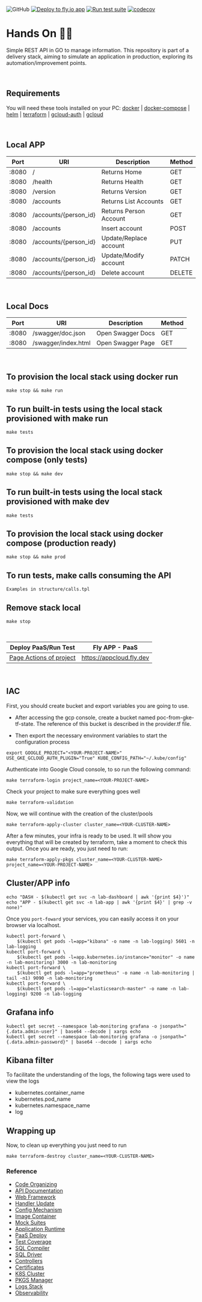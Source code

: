 ![GitHub](https://img.shields.io/github/license/romuloslv/simpleapp) [![Deploy to fly.io app](https://github.com/romuloslv/challengeapp/actions/workflows/fly.yaml/badge.svg?branch=main)](https://github.com/romuloslv/challengeapp/actions/workflows/fly.yaml) [![Run test suite](https://github.com/romuloslv/challengeapp/actions/workflows/test.yaml/badge.svg?branch=main)](https://github.com/romuloslv/challengeapp/actions/workflows/test.yaml) 
[![codecov](https://codecov.io/gh/romuloslv/challengeapp/branch/main/graph/badge.svg?token=Z3MRFPEI6Q)](https://codecov.io/gh/romuloslv/challengeapp)

# Hands On 👋🏼

Simple REST API in GO to manage information. This repository is part of a delivery stack, aiming to simulate an application in production, exploring its automation/improvement points.

<br>

## Requirements

You will need these tools installed on your PC: [docker](https://docs.docker.com/get-docker/) | [docker-compose](https://docs.docker.com/compose/install/) | [helm](https://helm.sh/docs/intro/install/#helm) | [terraform](https://www.terraform.io/downloads) | [gcloud-auth](https://cloud.google.com/blog/products/containers-kubernetes/kubectl-auth-changes-in-gke) | [gcloud](https://cloud.google.com/sdk/docs/install)

<br>

## Local APP

| Port      | URI                   | Description            | Method |
| --------- | --------------------- | ---------------------- | ------ |
| :8080     | /                     | Returns Home           | GET    |
| :8080     | /health               | Returns Health         | GET    |
| :8080     | /version              | Returns Version        | GET    |
| :8080     | /accounts             | Returns List Accounts  | GET    |
| :8080     | /accounts/{person_id} | Returns Person Account | GET    |
| :8080     | /accounts             | Insert account         | POST   |
| :8080     | /accounts/{person_id} | Update/Replace account | PUT    |
| :8080     | /accounts/{person_id} | Update/Modify account  | PATCH  |
| :8080     | /accounts/{person_id} | Delete account         | DELETE |

<br>

## Local Docs

| Port      | URI                   | Description            | Method |
| --------- | --------------------- | ---------------------- | ------ |
| :8080     | /swagger/doc.json     | Open Swagger Docs      | GET    |
| :8080     | /swagger/index.html   | Open Swagger Page      | GET    |

<br>

## To provision the local stack using docker run

`make stop && make run`

## To run built-in tests using the local stack provisioned with make run

`make tests`

## To provision the local stack using docker compose (only tests)

`make stop && make dev`

## To run built-in tests using the local stack provisioned with make dev

`make tests`

## To provision the local stack using docker compose (production ready)

`make stop && make prod`

## To run tests, make calls consuming the API

`Examples in structure/calls.tpl`

## Remove stack local

`make stop`

<br>

  Deploy PaaS/Run Test                                                         | Fly APP - PaaS
| ---------------------------------------------------------------------------- | ------------------------ |
| [Page Actions of project](https://github.com/romuloslv/challengeapp/actions) | https://appcloud.fly.dev |

<br>

## IAC

First, you should create bucket and export variables you are going to use.

- After accessing the gcp console, create a bucket named poc-from-gke-tf-state. The reference of this bucket is described in the provider.tf file.

- Then export the necessary environment variables to start the configuration process

`export GOOGLE_PROJECT="<YOUR-PROJECT-NAME>" USE_GKE_GCLOUD_AUTH_PLUGIN="True" KUBE_CONFIG_PATH="~/.kube/config"`

Authenticate into Google Cloud console, to so run the following command:

`make terraform-login project_name=<YOUR-PROJECT-NAME>`

Check your project to make sure everything goes well

`make terraform-validation`

Now, we will continue with the creation of the cluster/pools

`make terraform-apply-cluster cluster_name=<YOUR-CLUSTER-NAME>`

After a few minutes, your infra is ready to be used. It will show you everything that will be created by terraform,
take a moment to check this output. Once you are ready, you just need to run:

`make terraform-apply-pkgs cluster_name=<YOUR-CLUSTER-NAME> project_name=<YOUR-PROJECT-NAME>`

## Cluster/APP info

```
echo "DASH - $(kubectl get svc -n lab-dashboard | awk '{print $4}')"
echo "APP - $(kubectl get svc -n lab-app | awk '{print $4}' | grep -v none)"
```

Once you `port-foward` your services, you can easily access it on your browser via localhost.

```
kubectl port-forward \
    $(kubectl get pods -l=app="kibana" -o name -n lab-logging) 5601 -n lab-logging
kubectl port-forward \
    $(kubectl get pods -l=app.kubernetes.io/instance="monitor" -o name -n lab-monitoring) 3000 -n lab-monitoring
kubectl port-forward \
    $(kubectl get pods -l=app="prometheus" -o name -n lab-monitoring | tail -n1) 9090 -n lab-monitoring
kubectl port-forward \
    $(kubectl get pods -l=app="elasticsearch-master" -o name -n lab-logging) 9200 -n lab-logging
```

## Grafana info

```
kubectl get secret --namespace lab-monitoring grafana -o jsonpath="{.data.admin-user}" | base64 --decode | xargs echo
kubectl get secret --namespace lab-monitoring grafana -o jsonpath="{.data.admin-password}" | base64 --decode | xargs echo
```

## Kibana filter

To facilitate the understanding of the logs, the following tags were used to view the logs

- kubernetes.container_name
- kubernetes.pod_name
- kubernetes.namespace_name
- log

## Wrapping up
Now, to clean up everything you just need to run

`make terraform-destroy cluster_name=<YOUR-CLUSTER-NAME>`

### Reference

- [Code Organizing](https://github.com/golang-standards/project-layout)
- [API Documentation](https://github.com/swaggo/gin-swagger)
- [Web Framework](https://gin-gonic.com/docs/examples/)
- [Handler Update](https://www.rfc-editor.org/rfc/rfc7396.html)
- [Config Mechanism](https://github.com/spf13/viper)
- [Image Container](https://www.alpinelinux.org/)
- [Mock Suites](https://github.com/stretchr/testify)
- [Application Runtime](https://docs.dapr.io/operations/monitoring/logging/fluentd/)
- [PaaS Deploy](https://fly.io/docs/languages-and-frameworks/golang/)
- [Test Coverage](https://docs.codecov.com/docs/github-tutorial)
- [SQL Compiler](https://docs.sqlc.dev/en/latest/tutorials/getting-started-postgresql.html)
- [SQL Driver](https://github.com/lib/pq)
- [Controllers](https://kubernetes.io/docs/concepts/services-networking/ingress-controllers/)
- [Certificates](https://cert-manager.io/docs/getting-started/)
- [K8S Cluster](https://developer.hashicorp.com/terraform/tutorials/kubernetes/gke)
- [PKGS Manager](https://registry.terraform.io/providers/hashicorp/helm/latest/docs)
- [Logs Stack](https://techcommunity.microsoft.com/t5/core-infrastructure-and-security/getting-started-with-logging-using-efk-on-kubernetes/ba-p/1333050)
- [Observability](https://grafana.com/docs/grafana/latest/getting-started/get-started-grafana-prometheus/)
